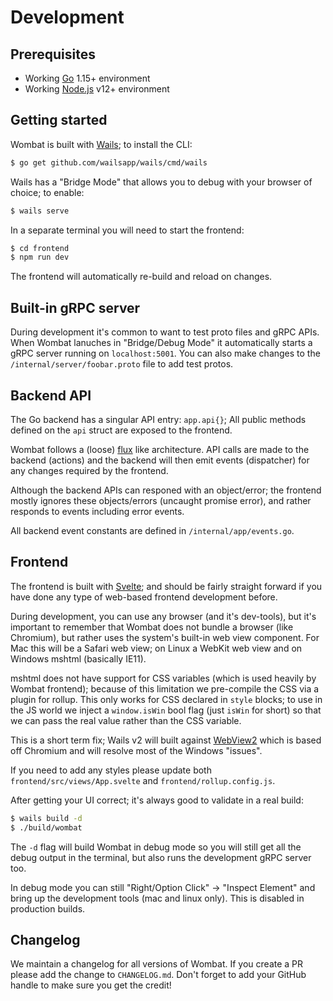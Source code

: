 # Development

## Prerequisites 

- Working [Go](https://golang.org/) 1.15+ environment
- Working [Node.js](https://nodejs.org/en/) v12+ environment

## Getting started

Wombat is built with [Wails](https://wails.app/); to install the CLI:

```zsh
$ go get github.com/wailsapp/wails/cmd/wails
```

Wails has a "Bridge Mode" that allows you to debug with your browser of choice; to enable:

```zsh
$ wails serve
```

In a separate terminal you will need to start the frontend:

```zsh
$ cd frontend
$ npm run dev
```

The frontend will automatically re-build and reload on changes.

## Built-in gRPC server

During development it's common to want to test proto files and gRPC APIs. When Wombat lanuches in "Bridge/Debug Mode" it
automatically starts a gRPC server running on `localhost:5001`. You can also make changes to the
`/internal/server/foobar.proto` file to add test protos.

## Backend API

The Go backend has a singular API entry: `app.api{}`; All public methods defined on the `api` struct are exposed to the
frontend.

Wombat follows a (loose) [flux](https://facebook.github.io/flux/) like architecture. API calls are made to the backend
(actions) and the backend will then emit events (dispatcher) for any changes required by the frontend.

Although the backend APIs can responed with an object/error; the frontend mostly ignores these objects/errors (uncaught promise error), and
rather responds to events including error events.

All backend event constants are defined in `/internal/app/events.go`.

## Frontend

The frontend is built with [Svelte](https://svelte.dev/); and should be fairly straight forward if you have done any
type of web-based frontend development before.

During development, you can use any browser (and it's dev-tools), but it's important to remember that Wombat does not
bundle a browser (like Chromium), but rather uses the system's built-in web view component. For Mac this will be a
Safari web view; on Linux a WebKit web view and on Windows mshtml (basically IE11).

mshtml does not have support for CSS variables (which is used heavily by Wombat frontend); because of this limitation we
pre-compile the CSS via a plugin for rollup. This only works for CSS declared in `style` blocks; to use in the JS world
we inject a `window.isWin` bool flag (just `isWin` for short) so that we can pass the real value rather than the CSS
variable.

This is a short term fix; Wails v2 will built against
[WebView2](https://docs.microsoft.com/en-us/microsoft-edge/webview2/) which is based off Chromium and will resolve most
of the Windows "issues".

If you need to add any styles please update both `frontend/src/views/App.svelte` and `frontend/rollup.config.js`.

After getting your UI correct; it's always good to validate in a real build:

```zsh
$ wails build -d
$ ./build/wombat
```

The `-d` flag will build Wombat in debug mode so you will still get all the debug output in the terminal, but also runs
the development gRPC server too.

In debug mode you can still "Right/Option Click" -> "Inspect Element" and bring up the development tools (mac and linux
only). This is disabled in production builds.

## Changelog

We maintain a changelog for all versions of Wombat. If you create a PR please add the change to `CHANGELOG.md`. Don't
forget to add your GitHub handle to make sure you get the credit!
